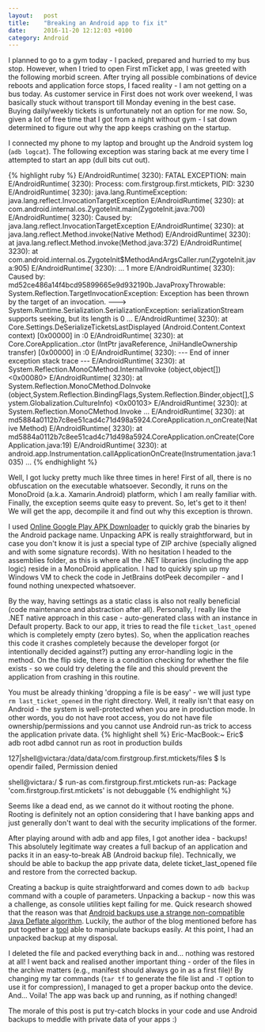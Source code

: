 ```yaml
---
layout:   post
title:    "Breaking an Android app to fix it"
date:     2016-11-20 12:12:03 +0100
category: Android
---
```

I planned to go to a gym today - I packed, prepared and hurried to my bus stop.
However, when I tried to open First mTicket app, I was greeted with the 
following morbid screen. After trying all possible combinations of device 
reboots and application force stops, I faced reality - I am not getting on a 
bus today. As customer service in First does not work over weekend, I was 
basically stuck without transport till Monday evening in the best case. Buying 
daily/weekly tickets is unfortunately not an option for me now. So, given a lot 
of free time that I got from a night without gym - I sat down determined to 
figure out why the app keeps crashing on the startup.

I connected my phone to my laptop and brought up the Android system log
(`adb logcat`). The following exception was staring back at me every time I 
attempted to start an app (dull bits cut out).

{% highlight ruby %}
E/AndroidRuntime( 3230): FATAL EXCEPTION: main
E/AndroidRuntime( 3230): Process: com.firstgroup.first.mtickets, PID: 3230
E/AndroidRuntime( 3230): java.lang.RuntimeException: java.lang.reflect.InvocationTargetException
E/AndroidRuntime( 3230):  at com.android.internal.os.ZygoteInit.main(ZygoteInit.java:700)
E/AndroidRuntime( 3230): Caused by: java.lang.reflect.InvocationTargetException
E/AndroidRuntime( 3230):  at java.lang.reflect.Method.invoke(Native Method)
E/AndroidRuntime( 3230):  at java.lang.reflect.Method.invoke(Method.java:372)
E/AndroidRuntime( 3230):  at com.android.internal.os.ZygoteInit$MethodAndArgsCaller.run(ZygoteInit.java:905)
E/AndroidRuntime( 3230):  ... 1 more
E/AndroidRuntime( 3230): Caused by: md52ce486a14f4bcd95899665e9d932190b.JavaProxyThrowable:
System.Reflection.TargetInvocationException: Exception has been thrown by the target of an invocation. --->
System.Runtime.Serialization.SerializationException: serializationStream supports seeking, but its length is 0
...
E/AndroidRuntime( 3230):   at Core.Settings.DeSerializeTicketsLastDisplayed (Android.Content.Context context) [0x00000] in <filename unknown>:0 
E/AndroidRuntime( 3230):   at Core.CoreApplication..ctor (IntPtr javaReference, JniHandleOwnership transfer) [0x00000] in <filename unknown>:0 
E/AndroidRuntime( 3230):   --- End of inner exception stack trace ---
E/AndroidRuntime( 3230): at System.Reflection.MonoCMethod.InternalInvoke (object,object[]) <0x00080>
E/AndroidRuntime( 3230): at System.Reflection.MonoCMethod.DoInvoke (object,System.Reflection.BindingFlags,System.Reflection.Binder,object[],System.Globalization.CultureInfo) <0x00103>
E/AndroidRuntime( 3230): at System.Reflection.MonoCMethod.Invoke
...
E/AndroidRuntime( 3230):  at md5884a0112b7c8ee51cad4c71d498a5924.CoreApplication.n_onCreate(Native Method)
E/AndroidRuntime( 3230):  at md5884a0112b7c8ee51cad4c71d498a5924.CoreApplication.onCreate(CoreApplication.java:19)
E/AndroidRuntime( 3230):  at android.app.Instrumentation.callApplicationOnCreate(Instrumentation.java:1035)
...
{% endhighlight %}

Well, I got lucky pretty much like three times in here! First of all, there is 
no obfuscation on the executable whatsoever. Secondly, it runs on the MonoDroid 
(a.k.a. Xamarin.Android) platform, which I am really familiar with. Finally, 
the exception seems quite easy to prevent. So, let's get to it then! We will 
get the app, decompile it and find out why this exception is thrown.

I used [Online Google Play APK Downloader](http://apk-dl.com/) to quickly grab 
the binaries by the Android package name. Unpacking APK is really 
straightforward, but in case you don't know it is just a special type of ZIP 
archive (specially aligned and with some signature records). With no hesitation 
I headed to the assemblies folder, as this is where all the .NET libraries 
(including the app logic) reside in a MonoDroid application. I had to quickly 
spin up my Windows VM to check the code in JetBrains dotPeek decompiler - and I 
found nothing unexpected whatsoever.

By the way, having settings as a static class is also not really beneficial 
(code maintenance and abstraction after all). Personally, I really like the 
.NET native approach in this case - auto-generated class with an instance in 
Default property. Back to our app, it tries to read the file 
`ticket_last_opened` which is completely empty (zero bytes). So, when the 
application reaches this code it crashes completely because the developer 
forgot (or intentionally decided against?) putting any error-handling logic in 
the method. On the flip side, there is a condition checking for whether the 
file exists - so we could try deleting the file and this should prevent the 
application from crashing in this routine.

You must be already thinking 'dropping a file is be easy' - we will just type 
`rm last_ticket_opened` in the right directory. Well, it really isn't that easy 
on Android - the system is well-protected when you are in production mode. In 
other words, you do not have root access, you do not have file 
ownership/permissions and you cannot use Android run-as trick to access the 
application private data.
{% highlight shell %}
Eric-MacBook:~ Eric$ adb root
adbd cannot run as root in production builds

127|shell@victara:/data/data/com.firstgroup.first.mtickets/files $ ls          
opendir failed, Permission denied

shell@victara:/ $ run-as com.firstgroup.first.mtickets
run-as: Package 'com.firstgroup.first.mtickets' is not debuggable
{% endhighlight %}

Seems like a dead end, as we cannot do it without rooting the phone. Rooting is 
definitely not an option considering that I have banking apps and just 
generally don't want to deal with the security implications of the former.

After playing around with adb and app files, I got another idea - backups! This 
absolutely legitimate way creates a full backup of an application and packs it 
in an easy-to-break AB (Android backup file). Technically, we should be able to 
backup the app private data, delete ticket_last_opened file and restore from 
the corrected backup.

Creating a backup is quite straightforward and comes down to `adb backup` 
command with a couple of parameters. Unpacking a backup - now this was a 
challenge, as console utilities kept failing for me. Quick research showed that 
the reason was that [Android backups use a strange non-compatible Java Deflate algorithm](http://nelenkov.blogspot.co.uk/2012/06/unpacking-android-backups.html).
Luckily, the author of the blog mentioned before has put together a [tool](https://github.com/nelenkov/android-backup-extractor) able to manipulate 
backups easily. At this point, I had an unpacked backup at my disposal.

I deleted the file and packed everything back in and... nothing was restored 
at all! I went back and realised another important thing - order of the files 
in the archive matters (e.g., manifest should always go in as a first file)! By 
changing my tar commands (`tar tf` to generate the file list and `-T` option to 
use it for compression), I managed to get a proper backup onto the device. 
And... Voila! The app was back up and running, as if nothing changed!

The morale of this post is put try-catch blocks in your code and use Android 
backups to meddle with private data of your apps :)
